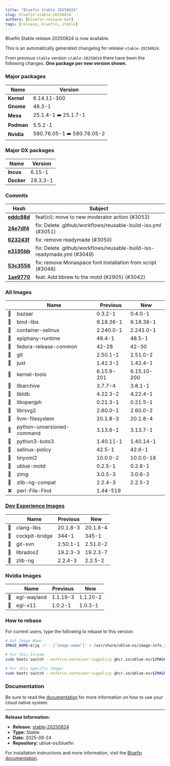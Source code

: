```yaml
---
title: "Bluefin Stable 20250824"
slug: bluefin-stable-20250824
authors: [bluefin-release-bot]
tags: [release, bluefin, stable]
---
```


Bluefin Stable release 20250824 is now available.

<!--truncate-->

This is an automatically generated changelog for release `stable-20250824`.

From previous `stable` version `stable-20250819` there have been the following changes. **One package per new version shown.**

### Major packages

| Name       | Version                    |
| ---------- | -------------------------- |
| **Kernel** | 6.14.11-300                |
| **Gnome**  | 48.3-1                     |
| **Mesa**   | 25.1.4-1 ➡️ 25.1.7-1       |
| **Podman** | 5.5.2-1                    |
| **Nvidia** | 580.76.05-1 ➡️ 580.76.05-2 |

### Major DX packages

| Name       | Version  |
| ---------- | -------- |
| **Incus**  | 6.15-1   |
| **Docker** | 28.3.3-1 |

### Commits

| Hash                                                                                               | Subject                                                                |
| -------------------------------------------------------------------------------------------------- | ---------------------------------------------------------------------- |
| **[eddc88d](https://github.com/ublue-os/bluefin/commit/eddc88d110271da03b69dcdda47373b2063bfbd9)** | feat(ci): move to new moderator action (#3053)                         |
| **[24e7df4](https://github.com/ublue-os/bluefin/commit/24e7df4b46822b7c9e0ee95906594ff1d24518f5)** | fix: Delete .github/workflows/reusable-build-iso.yml (#3051)           |
| **[623243f](https://github.com/ublue-os/bluefin/commit/623243fa7d959f793e0c8e73d71360fc4a4dc90b)** | fix: remove readymade (#3050)                                          |
| **[e3195bb](https://github.com/ublue-os/bluefin/commit/e3195bb6a26f8f6ff3c6345747868b95337d05a2)** | fix: Delete .github/workflows/reusable-build-iso-readymade.yml (#3049) |
| **[53c3556](https://github.com/ublue-os/bluefin/commit/53c3556e699522e1695c8e3bcce4d808e8021f7d)** | fix: remove Monaspace font installation from script (#3048)            |
| **[1ae9770](https://github.com/ublue-os/bluefin/commit/1ae97704f604aa47b77e645de73f463bd0e517ce)** | feat: Add bbrew to the motd (#2905) (#3042)                            |

### All Images

|     | Name                       | Previous   | New         |
| --- | -------------------------- | ---------- | ----------- |
| 🔄  | bazaar                     | 0.3.2-1    | 0.4.0-1     |
| 🔄  | bind-libs                  | 9.18.36-1  | 9.18.38-1   |
| 🔄  | container-selinux          | 2.240.0-1  | 2.241.0-1   |
| 🔄  | epiphany-runtime           | 48.4-1     | 48.5-1      |
| 🔄  | fedora-release-common      | 42-28      | 42-30       |
| 🔄  | git                        | 2.50.1-1   | 2.51.0-2    |
| 🔄  | just                       | 1.42.3-1   | 1.42.4-1    |
| 🔄  | kernel-tools               | 6.15.9-201 | 6.15.10-200 |
| 🔄  | libarchive                 | 3.7.7-4    | 3.8.1-1     |
| 🔄  | libldb                     | 4.22.3-2   | 4.22.4-1    |
| 🔄  | libopenjph                 | 0.21.3-1   | 0.21.5-1    |
| 🔄  | librsvg2                   | 2.60.0-1   | 2.60.0-2    |
| 🔄  | llvm-filesystem            | 20.1.8-3   | 20.1.8-4    |
| 🔄  | python-unversioned-command | 3.13.6-1   | 3.13.7-1    |
| 🔄  | python3-boto3              | 1.40.11-1  | 1.40.14-1   |
| 🔄  | selinux-policy             | 42.5-1     | 42.6-1      |
| 🔄  | tinyxml2                   | 10.0.0-2   | 10.0.0-18   |
| 🔄  | ublue-motd                 | 0.2.5-1    | 0.2.6-1     |
| 🔄  | zimg                       | 3.0.5-3    | 3.0.6-2     |
| 🔄  | zlib-ng-compat             | 2.2.4-3    | 2.2.5-2     |
| ❌  | perl-File-Find             | 1.44-519   |             |

### [Dev Experience Images](https://docs.projectbluefin.io/bluefin-dx)

|     | Name           | Previous | New      |
| --- | -------------- | -------- | -------- |
| 🔄  | clang-libs     | 20.1.8-3 | 20.1.8-4 |
| 🔄  | cockpit-bridge | 344-1    | 345-1    |
| 🔄  | git-svn        | 2.50.1-1 | 2.51.0-2 |
| 🔄  | librados2      | 19.2.3-3 | 19.2.3-7 |
| 🔄  | zlib-ng        | 2.2.4-3  | 2.2.5-2  |

### Nvidia Images

|     | Name        | Previous | New      |
| --- | ----------- | -------- | -------- |
| 🔄  | egl-wayland | 1.1.19-3 | 1.1.20-2 |
| 🔄  | egl-x11     | 1.0.2-1  | 1.0.3-1  |

### How to rebase

For current users, type the following to rebase to this version:

```bash
# Get Image Name
IMAGE_NAME=$(jq -r '.["image-name"]' < /usr/share/ublue-os/image-info.json)

# For this Stream
sudo bootc switch --enforce-container-sigpolicy ghcr.io/ublue-os/$IMAGE_NAME:stable

# For this Specific Image:
sudo bootc switch --enforce-container-sigpolicy ghcr.io/ublue-os/$IMAGE_NAME:stable-20250824
```

### Documentation

Be sure to read the [documentation](https://docs.projectbluefin.io/) for more information
on how to use your cloud native system.

---

**Release Information:**

- **Release:** [stable-20250824](https://github.com/ublue-os/bluefin/releases/tag/stable-20250824)
- **Type:** Stable
- **Date:** 2025-08-24
- **Repository:** ublue-os/bluefin

For installation instructions and more information, visit the [Bluefin documentation](https://docs.projectbluefin.io/).
